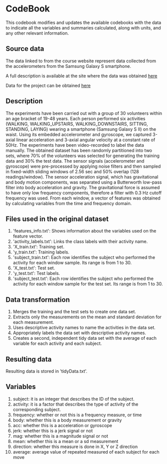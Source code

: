 # CodeBook

This codebook modifies and updates the available codebooks with the data to indicate all the variables and summaries calculated, along with units, and any other relevant information.

## Source data

The data linked to from the course website represent data collected from the accelerometers from the Samsung Galaxy S smartphone.

A full description is available at the site where the data was obtained [here](http://archive.ics.uci.edu/ml/datasets/Human+Activity+Recognition+Using+Smartphones )

Data for the project can be obtained [here](https://d396qusza40orc.cloudfront.net/getdata%2Fprojectfiles%2FUCI%20HAR%20Dataset.zip)

## Description

The experiments have been carried out with a group of 30 volunteers within an age bracket of 19-48 years. Each person performed six activities (WALKING, WALKING_UPSTAIRS, WALKING_DOWNSTAIRS, SITTING, STANDING, LAYING) wearing a smartphone (Samsung Galaxy S II) on the waist. Using its embedded accelerometer and gyroscope, we captured 3-axial linear acceleration and 3-axial angular velocity at a constant rate of 50Hz. The experiments have been video-recorded to label the data manually. The obtained dataset has been randomly partitioned into two sets, where 70% of the volunteers was selected for generating the training data and 30% the test data. 
The sensor signals (accelerometer and gyroscope) were pre-processed by applying noise filters and then sampled in fixed-width sliding windows of 2.56 sec and 50% overlap (128 readings/window). The sensor acceleration signal, which has gravitational and body motion components, was separated using a Butterworth low-pass filter into body acceleration and gravity. The gravitational force is assumed to have only low frequency components, therefore a filter with 0.3 Hz cutoff frequency was used. From each window, a vector of features was obtained by calculating variables from the time and frequency domain. 

## Files used in the original dataset

1. 'features_info.txt': Shows information about the variables used on the feature vector.
2. 'activity_labels.txt': Links the class labels with their activity name.
3. 'X_train.txt': Training set.
4. 'y_train.txt': Training labels.
5. 'subject_train.txt': Each row identifies the subject who performed the activity for each window sample. Its range is from 1 to 30. 
6. 'X_test.txt': Test set.
7. 'y_test.txt': Test labels.
8. 'subject_test.txt': Each row identifies the subject who performed the activity for each window sample for the test set. Its range is from 1 to 30.

## Data transformation

1. Merges the training and the test sets to create one data set.
2. Extracts only the measurements on the mean and standard deviation for each measurement.
3. Uses descriptive activity names to name the activities in the data set.
4. Appropriately labels the data set with descriptive activity names.
5. Creates a second, independent tidy data set with the average of each variable for each activity and each subject.
## Resulting data

Resulting data is stored in 'tidyData.txt'.

## Variables

1. subject: it is an integer that describes the ID of the subject.
2. activity: it is a factor that describes the type of activity of the corresponding subject.
3. frequency: whether or not this is a frequency measure, or time
4. body: whether this is a body measurement or gravity
5. acc: whether this is a acceleration or gyroscope
6. jerk: whether this is a jerk signal or not
7. mag: whether this is a magnitude signal or not
8. mean: whether this is a mean or a sd measurement
9. direction: whether this measure is done in X, Y or Z direction
10. average: average value of repeated measured of each subject for each move

 
